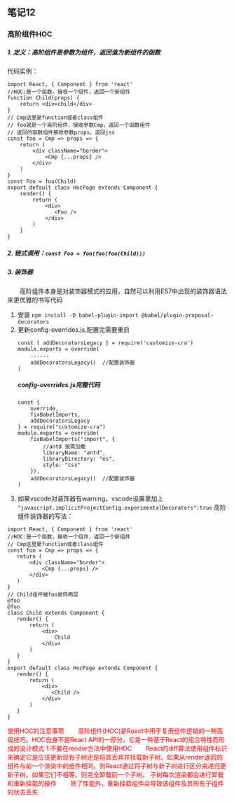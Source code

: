 ## 笔记12
### 高阶组件HOC
##### 1. 定义：高阶组件是参数为组件，返回值为新组件的函数
代码实例：
```
import React, { Component } from 'react'
//HOC:是一个函数，接收一个组件，返回一个新组件
function Child(props) {
    return <div>child</div>
}
// Cmp这里是function或者class组件
// foo就是一个高阶组件，接收参数Cmp，返回一个函数组件
// 返回的函数组件接收参数props，返回jsx
const foo = Cmp => props => {
    return (
        <div className="border">
            <Cmp {...props} />
        </div>
    )
}
const Foo = foo(Child)
export default class HocPage extends Component {
    render() {
        return (
            <div>
               <Foo /> 
            </div>
        )
    }
}
```
##### 2. 链式调用：`const Foo = foo(foo(foo(Child)))`
##### 3. 装饰器
&emsp;&emsp;高阶组件本身是对装饰器模式的应用，自然可以利用ES7中出现的装饰器语法来更优雅的书写代码
1. 安装
   `npm install -D babel-plugin-import @babel/plugin-proposal-decorators`
2. 更新config-overrides.js,配置完需要重启
    ```
    const { addDecoratorsLegacy } = require('customize-cra')
    module.exports = override(
        ......
        addDecoratorsLegacy()  //配置装饰器
    )
    ```
    ##### config-overrides.js完整代码
    ```
    const {
        override,
        fixBabelImports,
        addDecoratorsLegacy
    } = require("customize-cra")
    module.exports = override(
        fixBabelImports("import", {
            //antd 按需加载
            libraryName: "antd",
            libraryDirectory: "es",
            style: "css"
        }),
        addDecoratorsLegacy()  //配置装饰器
    )
    ```
 3. 如果vscode对装饰器有warning，vscode设置里加上
`"javascript.implicitProjectConfig.experimentalDecorators":true`
 高阶组件装饰器的写法：
 ```
 import React, { Component } from 'react'
//HOC:是一个函数，接收一个组件，返回一个新组件
// Cmp这里是function或者class组件
const foo = Cmp => props => {
    return (
        <div className="border">
            <Cmp {...props} />
        </div>
    )
}
// Child组件被foo装饰两层
@foo
@foo
class Child extends Component {
    render() {
        return (
            <div>
                Child
            </div>
        )
    }
}
export default class HocPage extends Component {
    render() {
        return (
            <div>
               <Child />
            </div>
        )
    }
}
 ```
<font color=#FF0000 >
使用HOC的注意事项
&emsp;&emsp;高阶组件(HOC)是React中用于复用组件逻辑的一种高级技巧。HOC自身不是React API的一部分，它是一种基于React的组合特性而形成的设计模式
1.不要在render方法中使用HOC
&emsp;&emsp;React的diff算法使用组件标识来确定它是应该更新现有子树还是将其丢弃并挂载新子树。如果从render返回的组件与前一个渲染中的组件相同，则React通过将子树与新子树进行区分来递归更新子树。如果它们不相等，则完全卸载前一个子树。
子树每次渲染都会进行卸载和重新挂载的操作
&emsp;&emsp;除了性能外，重新挂载组件会导致该组件及其所有子组件的状态丢失
</font>